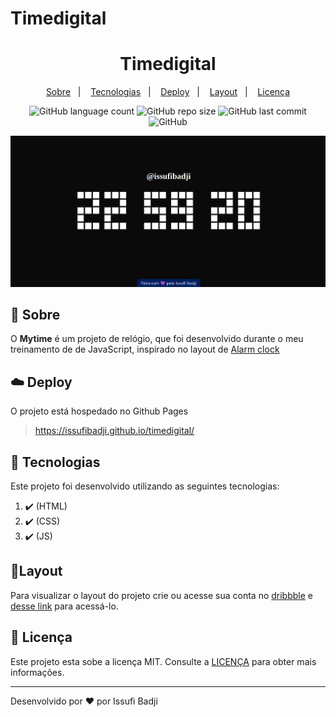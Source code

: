 # Timedigital
<h1 align="center" color=" ">
   Timedigital
</h1>

<p align="center">
    <a href="#book-sobre">Sobre</a>&nbsp;&nbsp;&nbsp;|&nbsp;&nbsp;&nbsp;
    <a href="#rocket-tecnologias">Tecnologias</a>&nbsp;&nbsp;&nbsp;|&nbsp;&nbsp;&nbsp;
    <a href="#cloud-deploy">Deploy</a>&nbsp;&nbsp;&nbsp;|&nbsp;&nbsp;&nbsp;
    <a href="#layout">Layout</a>&nbsp;&nbsp;&nbsp;|&nbsp;&nbsp;&nbsp;
    <a href="#memo-licença">Licença</a>
</p>

<p align="center">
   
   <img alt="GitHub language count" src="https://img.shields.io/github/languages/count/issufibadji/timedigital?style=flat-square">

   <img alt="GitHub repo size" src="https://img.shields.io/github/repo-size/issufibadji/timedigital?style=flat-square">

   <img alt="GitHub last commit" src="https://img.shields.io/github/last-commit/issufibadji/timedigital?style=flat-square">

   <img alt="GitHub" src="https://img.shields.io/github/license/issufibadji/timedigital?style=flat-square">
</p>

![timedigital](https://github.com/issufibadji/timedigital/blob/master/timedigital.png)

## :book: Sobre
O **Mytime**
 é um projeto de relógio, que foi desenvolvido durante o meu treinamento de de JavaScript, inspirado no layout de [Alarm clock](https://dribbble.com/shots/5958443-Alarm-clock)

## :cloud: Deploy
O projeto está hospedado no Github Pages
>https://issufibadji.github.io/timedigital/

## :rocket: Tecnologias
Este projeto foi desenvolvido utilizando as seguintes tecnologias:
<!-- ❌✔️ -->
1. ✔️ (HTML)
2. ✔️ (CSS)
3. ✔️ (JS)


## 🔖Layout
Para visualizar o layout do projeto crie ou acesse sua conta no [dribbble](dribbble.com) e [desse link](https://dribbble.com/shots/5958443-Alarm-clock) para acessá-lo.

## :memo: Licença
Este projeto esta sobe a licença MIT. Consulte a [LICENÇA](https://github.com/issufibadji/timedigital/blob/master/LINCENSE) para obter mais informações.

---

Desenvolvido por :heart: por Issufi Badji









